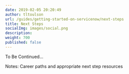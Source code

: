 ```yaml
---
date: 2019-02-05 20:20:49
author: tltoulson
url: /guides/getting-started-on-servicenow/next-steps
title: Next Steps
socialImg: images/social.png
description:
weight: 700
published: false
---
```


To Be Continued...

Notes: Career paths and appropriate next step resources
